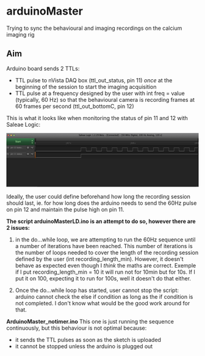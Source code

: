 # arduinoMaster

Trying to sync the behavioural and imaging recordings on the calcium imaging rig

## Aim 

Arduino board sends 2 TTLs:
- TTL pulse to nVista DAQ box (ttl_out_status, pin 11) *once* at the beginning of the session to start the imaging acquisition
- TTL pulse at a frequency designed by the user with int freq = value (typically, 60 Hz) so that the behavioural camera is recording frames at 60 frames per second (ttl_out_bottomC, pin 12) 

This is what it looks like when monitoring the status of pin 11 and 12 with Saleae Logic: 

![saleae recording](https://github.com/lalde/arduinoMaster/blob/master/saleae.png)

Ideally, the user could define beforehand how long the recording session should last, ie. for how long does the arduino needs to send the 60Hz pulse on pin 12 and maintain the pulse high on pin 11.

**The script arduinoMasterLD.ino is an attempt to do so, however there are 2 issues:**
1) in the do...while loop, we are attempting to run the 60Hz sequence until a number of iterations have been reached. This number of iterations is the number of loops needed to cover the length of the recording session defined by the user (int recording_length_min). However, it doesn't behave as expected even though I *think* the maths are correct. Exemple if I put recording_length_min = 10 it will run not for 10min but for 10s. If I put it on 100, expecting it to run for 100s, well it doesn't do that either. 

2) Once the do...while loop has started, user cannot stop the script: arduino cannot check the else if condition as long as the if condition is not completed. I don't know what would be the good work around for that.

**ArduinoMaster_notimer.ino**
This one is just running the sequence continuously, but this behaviour is not optimal because:
- it sends the TTL pulses as soon as the sketch is uploaded 
- it cannot be stopped unless the arduino is plugged out


